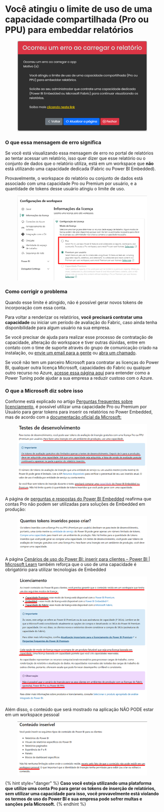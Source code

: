 # Você atingiu o limite de uso de uma capacidade compartilhada (Pro ou PPU) para embeddar relatórios

<figure><img src="../../.gitbook/assets/image (5) (1) (1).png" alt=""><figcaption></figcaption></figure>

### O que essa mensagem de erro significa

Se você está visualizando essa mensagem de erro no portal de relatórios ao tentar acessar um relatório, isso quer dizer que esse relatório ou o conjunto de dados que o relatório utiliza, está em um workspace que **não** está utilizando uma capacidade dedicada (Fabric ou Power BI Embedded).

Provavelmente, o workspace do relatório ou conjunto de dados está associado com uma capacidade Pro ou Premium por usuário, e a quantidade de tokens desse usuário atingiu o limite de uso.

<figure><img src="../../.gitbook/assets/image (11).png" alt=""><figcaption></figcaption></figure>



### Como corrigir o problema

Quando esse limite é atingido, não é possível gerar novos tokens de incorporação com essa conta.&#x20;

Para voltar a renderizar os relatórios, **você precisará contratar uma capacidade** ou iniciar um período de avaliação do Fabric, caso ainda tenha disponibilidade para algum usuário na sua empresa.

Se você precisar de ajuda para realizar esse processo de contratação de capacidade, alteração do workspace e tiver outras dúvidas, entre em contato com o time de suporte através do grupo de comunicação criado na instalação, ou [envie um email para a gente](mailto:suporte@powerembedded.com.br) ou [abra um chamado](https://admin.powerembedded.com.br/Support).

Se você não tem um parceiro Microsoft para contratar as licenças do Power BI, qualquer outra licença Microsoft, capacidades do Fabric ou qualquer outro recurso no Azure, [acesse essa página aqui](https://powertuning.com.br/parceria-azure/) para entender como a Power Tuning pode ajudar a sua empresa a reduzir custoso com o Azure.



### O que a Microsoft diz sobre isso

Conforme está explicado no artigo [Perguntas frequentes sobre licenciamento](../../perguntas-frequentes/licenciamento/), é possível utilizar uma capacidade Pro ou Premium por Usuário para gerar tokens para inserir os relatórios no Power Embedded, mas de acordo com a [documentação oficial da Microsoft:](https://learn.microsoft.com/pt-br/power-bi/developer/embedded/move-to-production)

<figure><img src="../../.gitbook/assets/image (6) (1).png" alt=""><figcaption></figcaption></figure>



A página de [perguntas e respostas do Power BI Embedded](https://learn.microsoft.com/pt-br/power-bi/developer/embedded/embedded-faq#quantos-tokens-inseridos-posso-criar-) reafirma que contas Pro não podem ser utilizadas para soluções de Embedded em produção:

<figure><img src="../../.gitbook/assets/image (7) (1).png" alt=""><figcaption></figcaption></figure>



A página [Cenários de uso do Power BI: inserir para clientes – Power BI | Microsoft Learn](https://learn.microsoft.com/pt-br/power-bi/guidance/powerbi-implementation-planning-usage-scenario-embed-for-your-customers#licensing) também reforça que o uso de uma capacidade é obrigatório para utilizar tecnologias de Embedded

<figure><img src="../../.gitbook/assets/image (8).png" alt=""><figcaption></figcaption></figure>



Além disso, o conteúdo que será mostrado na aplicação NÃO PODE estar em um workspace pessoal

<figure><img src="../../.gitbook/assets/image (9).png" alt=""><figcaption></figcaption></figure>

{% hint style="danger" %}
**Caso você esteja utilizando uma plataforma que utilize uma conta Pro para gerar os tokens de inserção de relatórios, sem utilizar uma capacidade para isso, você provavelmente está violando os termos de uso do Power BI e sua empresa pode sofrer multas e sanções pela Microsoft.**
{% endhint %}

